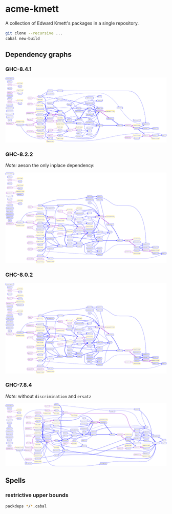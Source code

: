 # acme-kmett

A collection of Edward Kmett's packages in a single repository.

```bash
git clone --recursive ...
cabal new-build
```

## Dependency graphs

### GHC-8.4.1

![deps-8.4](https://raw.githubusercontent.com/phadej/acme-kmett/master/deps-8.4.png)

### GHC-8.2.2

*Note:* aeson the only inplace dependency:

![deps](https://raw.githubusercontent.com/phadej/acme-kmett/master/deps-8.2.png)

### GHC-8.0.2

![deps](https://raw.githubusercontent.com/phadej/acme-kmett/master/deps-8.0.png)

### GHC-7.8.4

*Note:* without `discrimination` and `ersatz`

![deps-7.8](https://raw.githubusercontent.com/phadej/acme-kmett/master/deps-7.8.png)

## Spells

### restrictive upper bounds

```bash
packdeps */*.cabal
```
